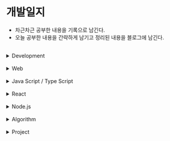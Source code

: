 # 개발일지

* 차근차근 공부한 내용을 기록으로 남긴다.
* 오늘 공부한 내용을 간략하게 남기고 정리된 내용을 블로그에 남긴다.

<br/>
<details>
<summary>Development</summary>
<div markdown="1">

* [웹 개발을 설계하며 고려해야 할 부분](https://github.com/DabinLim/Today-I-Learned/blob/master/development/design-web.md)

* [개발자의 자세](https://github.com/DabinLim/Today-I-Learned/blob/master/development/dev-attitude.md)

* [객체지향 프로그래밍 (OOP)](https://github.com/DabinLim/Today-I-Learned/blob/master/development/oop.md)
  
* [SOLID 원칙](https://github.com/DabinLim/Today-I-Learned/blob/master/development/solid.md)

* [디자인 패턴의 종류](https://github.com/DabinLim/Today-I-Learned/blob/master/development/design-patterns.md)

* [MVC-MVP-MVVM](https://github.com/DabinLim/Today-I-Learned/blob/master/development/mvc-mvp-mvvm.md)

* [TCP/IP와 UDP](https://github.com/DabinLim/Today-I-Learned/blob/master/development/tcp-udp.md)


</div>
</details>

<br/>
<details>
<summary>Web</summary>
<div markdown="1">

* [A11Y](https://github.com/DabinLim/Today-I-Learned/blob/master/Web/a11y.md)

* [SSL(Secure Socket Layer) 또는 TLS(Transport Layer Security)](https://github.com/DabinLim/Today-I-Learned/blob/master/Web/ssl.md)

* [DNS (Domain Name System),  브라우저 주소창에 url 입력시 일어나는 일](https://github.com/DabinLim/Today-I-Learned/blob/master/Web/dns.md)

* [PSSR](https://github.com/DabinLim/Today-I-Learned/blob/master/Web/pssr.md)

* [CORS (Cross-Origin Resource Sharing)](https://github.com/DabinLim/Today-I-Learned/blob/master/Web/cors.md)

* [리플로우와 리페인트 최적화](https://github.com/DabinLim/Today-I-Learned/blob/master/Web/reflow-repaint.md)

* [Server Sent Event](https://github.com/DabinLim/Today-I-Learned/blob/master/Web/sse.md)

* [CSSOM](https://github.com/DabinLim/Today-I-Learned/blob/master/Web/cssom.md)

* [inline, block element](https://github.com/DabinLim/Today-I-Learned/blob/master/Web/inline-block.md)

* [콘텐츠 모델 (HTML5의 카테고리)](https://github.com/DabinLim/Today-I-Learned/blob/master/Web/contents-model.md)

* [메타 태그](https://github.com/DabinLim/Today-I-Learned/blob/master/Web/meta-tag.md)

* [Cascading Rules](https://github.com/DabinLim/Today-I-Learned/blob/master/Web/cascading-rules.md)

* [Web Application Server](https://github.com/DabinLim/Today-I-Learned/blob/master/Web/was.md)

* [웹 접근성과 시맨틱 마크업](https://github.com/DabinLim/Today-I-Learned/blob/master/Web/web-accessibility.md)

* [HTML이 그려지는 과정](https://github.com/DabinLim/Today-I-Learned/blob/master/Web/browser-rendering.md)

* [웹 저장소](https://github.com/DabinLim/Today-I-Learned/blob/master/Web/웹저장소.md)

* [Jwt, OAuth2.0](https://github.com/DabinLim/Today-I-Learned/blob/master/Web/JWT.md)

* [SEO](https://github.com/DabinLim/Today-I-Learned/blob/master/Web/SEO.md)

* [Chrome Extension CRA로 출시하기](https://github.com/DabinLim/Today-I-Learned/blob/master/Web/ChromeExtension.md)

</div>
</details>

<br/>
<details>
<summary>Java Script / Type Script</summary>
<div markdown="1">

* [객체 속성 (writable, enumerable, configurable)](https://github.com/DabinLim/Today-I-Learned/blob/master/JS-TS/object-property.md)

* [중재자 패턴](https://github.com/DabinLim/Today-I-Learned/blob/master/JS-TS/mediator.md)

* [커맨드 패턴](https://github.com/DabinLim/Today-I-Learned/blob/master/JS-TS/command.md)

* [프록시 패턴](https://github.com/DabinLim/Today-I-Learned/blob/master/JS-TS/proxy.md)

* [플라이급 패턴](https://github.com/DabinLim/Today-I-Learned/blob/master/JS-TS/fly-weight.md)

* [복합체(Composite) 패턴](https://github.com/DabinLim/Today-I-Learned/blob/master/JS-TS/composite.md)

* [전략 패턴](https://github.com/DabinLim/Today-I-Learned/blob/master/JS-TS/strategy.md)

* [적응자 패턴](https://github.com/DabinLim/Today-I-Learned/blob/master/JS-TS/adapter.md)

* [싱글톤 패턴](https://github.com/DabinLim/Today-I-Learned/blob/master/JS-TS/singleton.md)

* [퍼사드 패턴](https://github.com/DabinLim/Today-I-Learned/blob/master/JS-TS/facade.md)

* [추상 팩토리 패턴](https://github.com/DabinLim/Today-I-Learned/blob/master/JS-TS/abstract-factory.md)

* [빌더 패턴](https://github.com/DabinLim/Today-I-Learned/blob/master/JS-TS/builder.md)

* [CJS, EMS](https://github.com/DabinLim/Today-I-Learned/blob/master/JS-TS/cjs-esm.md)

* [자바스크립트에서 옵저빙을 구현하는 방법들](https://github.com/DabinLim/Today-I-Learned/blob/master/JS-TS/observing.md)

* [any와 unknown의 차이](https://github.com/DabinLim/Today-I-Learned/blob/master/JS-TS/Prototype.md)

* [실행 컨텍스트와 클로저](https://github.com/DabinLim/Today-I-Learned/blob/master/JS-TS/context.md)

* [requestAnimationFrame](https://github.com/DabinLim/Today-I-Learned/blob/master/JS-TS/raf.md)

* [prototype](https://github.com/DabinLim/Today-I-Learned/blob/master/JS-TS/Prototype.md)

* [트리쉐이킹](https://github.com/DabinLim/Today-I-Learned/blob/master/JS-TS/tree-shaking.md)

* [Currying 과 Partial application](https://github.com/DabinLim/Today-I-Learned/blob/master/JS-TS/currying.md)

* [자바스크립트의 this](https://github.com/DabinLim/Today-I-Learned/blob/master/JS-TS/this.md)

* [Symbol](https://github.com/DabinLim/Today-I-Learned/blob/master/JS-TS/symbol.md)

* [이터레이터, 이터러블](https://github.com/DabinLim/Today-I-Learned/blob/master/JS-TS/iterator.md)

* [제너레이터](https://github.com/DabinLim/Today-I-Learned/blob/master/JS-TS/generator.md)

* [Defer vs Async](https://github.com/DabinLim/Today-I-Learned/blob/master/JS-TS/async-defer.md)

* [arrow function과 this](https://github.com/DabinLim/Today-I-Learned/blob/master/JS-TS/arrow-function.md)
  
* [call, apply, bind](https://github.com/DabinLim/Today-I-Learned/blob/master/JS-TS/call-apply-bind.md)

* [Temporal Dead Zone (TDZ)](https://github.com/DabinLim/Today-I-Learned/blob/master/JS-TS/tdz.md)

* [호이스팅](https://github.com/DabinLim/Today-I-Learned/blob/master/JS-TS/hoisting.md)

* [스코프체인과 즉시실행함수](https://github.com/DabinLim/Today-I-Learned/blob/master/JS-TS/scope-chain.md)

* [reduce()](https://github.com/DabinLim/Today-I-Learned/blob/master/JS-TS/reduce.md)

* [every()와 some()](https://github.com/DabinLim/Today-I-Learned/blob/master/JS-TS/every-some.md)

* [copyWithin](https://github.com/DabinLim/Today-I-Learned/blob/master/JS-TS/copyWithin.md)

* [이벤트 플로우](https://github.com/DabinLim/Today-I-Learned/blob/master/JS-TS/event-flow.md)

* [Promise](https://github.com/DabinLim/Today-I-Learned/blob/master/JS-TS/Promise.md)

* [Type Alias](https://github.com/DabinLim/Today-I-Learned/blob/master/JS-TS/alias.md)

* [Union](https://github.com/DabinLim/Today-I-Learned/blob/master/JS-TS/union.md)

* [Intersection](https://github.com/DabinLim/Today-I-Learned/blob/master/JS-TS/intersection.md)

* [타입 지정](https://github.com/DabinLim/Today-I-Learned/blob/master/JS-TS/settype.md)

* [Inference](https://github.com/DabinLim/Today-I-Learned/blob/master/JS-TS/inference.md)

* [Enum](https://github.com/DabinLim/Today-I-Learned/blob/master/JS-TS/enum.md)

* [Assertions](https://github.com/DabinLim/Today-I-Learned/blob/master/JS-TS/assertions.md)

* [Why Type Script?](https://github.com/DabinLim/Today-I-Learned/blob/master/JS-TS/typescript.md)

* [webpack, babel, typescript](https://github.com/DabinLim/Today-I-Learned/blob/master/JS-TS/webpack.md)

</div>
</details>

<br/>
<details>
<summary>React</summary>
<div markdown="1">

* [useState의 동작원리](https://github.com/DabinLim/Today-I-Learned/blob/master/React/useState.md)

* [Intersection Observer](https://github.com/DabinLim/Today-I-Learned/blob/master/React/intersection-observer.md)

* [코드 스플리팅](https://github.com/DabinLim/Today-I-Learned/blob/master/React/code-splitting.md)

* [리액트 기본 아키텍쳐 구현해보기](https://github.com/DabinLim/Today-I-Learned/blob/master/React/react-architecture.md)

* [리덕스 기본 아키텍쳐 구현해보기](https://github.com/DabinLim/Today-I-Learned/blob/master/React/redux-architecture.md)

* [리액트 렌더링 최적화](https://github.com/DabinLim/Today-I-Learned/blob/master/React/react-render-optimization.md)

* [Portals](https://github.com/DabinLim/Today-I-Learned/blob/master/React/portals.md)

* [제어 컴포넌트](https://github.com/DabinLim/Today-I-Learned/blob/master/React/controlled-component.md)

* [React의 Context Api](https://github.com/DabinLim/Today-I-Learned/blob/master/React/react-context.md)

* [React.Fragment](https://github.com/DabinLim/Today-I-Learned/blob/master/React/fragment.md)

* [리액트를 사용하는 이유](https://github.com/DabinLim/Today-I-Learned/blob/master/React/WhyReact.md)

* [nvm 설치](https://github.com/DabinLim/Today-I-Learned/blob/master/React/nvm_설치.md)

* [JSX](https://github.com/DabinLim/Today-I-Learned/blob/master/React/jsx.md)

* [webVitals(성능지표 확인)](https://github.com/DabinLim/Today-I-Learned/blob/master/React/webVitals.md)

* [렌더링 횟수 줄이기 (memo)](https://github.com/DabinLim/Today-I-Learned/blob/master/React/렌더링_횟수_줄이기.md)

* [Redux_toolkit](https://github.com/DabinLim/Today-I-Learned/blob/master/React/redux_toolkit.md)

* [무한스크롤 (Infinity Scroll)](https://github.com/DabinLim/Today-I-Learned/blob/master/React/InfinityScroll.md)

* [Axios](https://github.com/DabinLim/Today-I-Learned/blob/master/React/Axios.md)

* [Next.js 시작하기](https://github.com/DabinLim/Today-I-Learned/blob/master/React/nextjstutorial.md)

* [Next.js Pre rendering, Data fetching](https://github.com/DabinLim/Today-I-Learned/blob/master/React/nextprerender.md)

* [Next.js Routing](https://github.com/DabinLim/Today-I-Learned/blob/master/React/next-routing.md)


</div>
</details>

<br/>
<details>
<summary>Node.js</summary>
<div markdown="1">

### Node.js

* [jsonwebtoken](https://github.com/DabinLim/Today-I-Learned/blob/master/Node.js/jsonwebtoken.md)

* [WebSocket](https://github.com/DabinLim/Today-I-Learned/blob/master/Node.js/WebSocket.md)

### Git
* [commit message](https://github.com/DabinLim/Today-I-Learned/blob/master/Git/commit_message.md)

</div>
</details>

<br/>
<details>
<summary>Algorithm</summary>
<div markdown="1">


### 브루트 포스

* [뒤집은 소수](https://github.com/DabinLim/Today-I-Learned/blob/master/Algorithm/reverse-prime-number.md)

* [K번쨰 큰 수](https://github.com/DabinLim/Today-I-Learned/blob/master/Algorithm/kth-number.md)

* [졸업 선물](https://github.com/DabinLim/Today-I-Learned/blob/master/Algorithm/graduate-present.md)

### 투포인터 알고리즘, 슬라이딩 윈도우

* [투포인터 알고리즘 (연속 부분 수열)](https://github.com/DabinLim/Today-I-Learned/blob/master/Algorithm/two-pointers.md)

* [최대 매출](https://github.com/DabinLim/Today-I-Learned/blob/master/Algorithm/maximum-turnover.md)

### 해시

* [학급회장](https://github.com/DabinLim/Today-I-Learned/blob/master/Algorithm/votes.md)

* [아나그램](https://github.com/DabinLim/Today-I-Learned/blob/master/Algorithm/anagram.md)

* [모든 아나그램 찾기 (해쉬 + 슬라이딩 윈도우)](https://github.com/DabinLim/Today-I-Learned/blob/master/Algorithm/every-anagram.md)

### 스택, 큐

* [괄호 문자 제거 (스택)](https://github.com/DabinLim/Today-I-Learned/blob/master/Algorithm/remove-bracket.md)

* [카카오 크레인 인형뽑기](https://github.com/DabinLim/Today-I-Learned/blob/master/Algorithm/doll-drawing.md)

* [후위연산식](https://github.com/DabinLim/Today-I-Learned/blob/master/Algorithm/postfix.md)

* [쇠막대기](https://github.com/DabinLim/Today-I-Learned/blob/master/Algorithm/iron-rod.md)

* [공주 구하기](https://github.com/DabinLim/Today-I-Learned/blob/master/Algorithm/save-princess.md)
  
* [교육과정 설계](https://github.com/DabinLim/Today-I-Learned/blob/master/Algorithm/curriculum-design.md)


### 정렬

* [선택정렬](https://github.com/DabinLim/Today-I-Learned/blob/master/Algorithm/selection-sort.md)

* [버블정렬](https://github.com/DabinLim/Today-I-Learned/blob/master/Algorithm/bubble-sort.md)

* [삽입정렬](https://github.com/DabinLim/Today-I-Learned/blob/master/Algorithm/insert-sort.md)

* [LRU (카카오 캐시 변형문제)](https://github.com/DabinLim/Today-I-Learned/blob/master/Algorithm/least-recently-used.md)

* [장난꾸러기 짱구](https://github.com/DabinLim/Today-I-Learned/blob/master/Algorithm/zzangu.md)

* [좌표정렬](https://github.com/DabinLim/Today-I-Learned/blob/master/Algorithm/coordinate-alignment.md)

* [회의실 배정](https://github.com/DabinLim/Today-I-Learned/blob/master/Algorithm/meeting-room-assignment.md)

* [결혼식](https://github.com/DabinLim/Today-I-Learned/blob/master/Algorithm/wedding.md)

### 이분탐색

* [이분탐색](https://github.com/DabinLim/Today-I-Learned/blob/master/Algorithm/binary-search.md)



### etc

* [알고리즘이란? (시간복잡도, 공간복잡도, 점근표기법 개념)](https://github.com/DabinLim/Today-I-Learned/blob/master/Algorithm/algorithmis.md)

* [재귀함수(Recursion)](https://github.com/DabinLim/Today-I-Learned/blob/master/Algorithm/recursion.md)

* [동적 계획법(Dynamic Programming)](https://github.com/DabinLim/Today-I-Learned/blob/master/Algorithm/dp.md)

* [그리디 알고리즘(Greedy Algorithm)](https://github.com/DabinLim/Today-I-Learned/blob/master/Algorithm/greedy.md)

* [분할정복법(Divide and Conquer)](https://github.com/DabinLim/Today-I-Learned/blob/master/Algorithm/divide_and_conquer.md)

* [Linked List](https://github.com/DabinLim/Today-I-Learned/blob/master/Algorithm/linked_list.md)

* [Stack](https://github.com/DabinLim/Today-I-Learned/blob/master/Algorithm/stack.md)

* [Queue](https://github.com/DabinLim/Today-I-Learned/blob/master/Algorithm/queue.md)

</div>
</details>


<br/>
<details>
<summary>Project</summary>
<div markdown="1">

* [생각낙서](https://github.com/DabinLim/mind_bookshelf)

* [Clone_Coding (인스타그램)](https://github.com/DabinLim/Clone_coding)

</div>
</details>
